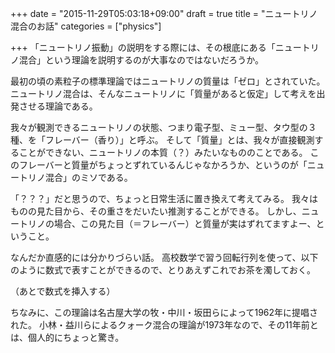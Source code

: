 +++
date = "2015-11-29T05:03:18+09:00"
draft = true
title = "ニュートリノ混合のお話"
categories = ["physics"]

+++
「ニュートリノ振動」の説明をする際には、その根底にある「ニュートリノ混合」という理論を説明するのが大事なのではないだろうか。

最初の頃の素粒子の標準理論ではニュートリノの質量は「ゼロ」とされていた。
ニュートリノ混合は、そんなニュートリノに「質量があると仮定」して考えを出発させる理論である。

我々が観測できるニュートリノの状態、つまり電子型、ミュー型、タウ型の３種、を「フレーバー（香り）」と呼ぶ。
そして「質量」とは、我々が直接観測することができない、ニュートリノの本質（？）みたいなもののことである。
このフレーバーと質量がちょっとずれているんじゃなかろうか、というのが「ニュートリノ混合」のミソである。

「？？？」だと思うので、ちょっと日常生活に置き換えて考えてみる。
我々はものの見た目から、その重さをだいたい推測することができる。
しかし、ニュートリノの場合、この見た目（＝フレーバー）と質量が実はずれてますよー、ということ。

なんだか直感的には分かりづらい話。
高校数学で習う回転行列を使って、以下のように数式で表すことができるので、とりあえずこれでお茶を濁しておく。

（あとで数式を挿入する）


ちなみに、この理論は名古屋大学の牧・中川・坂田らによって1962年に提唱された。
小林・益川らによるクォーク混合の理論が1973年なので、その11年前とは、個人的にちょっと驚き。

